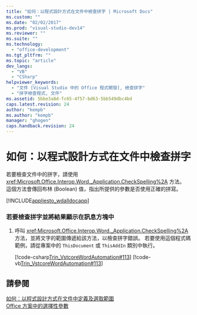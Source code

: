 ```yaml
---
title: "如何：以程式設計方式在文件中檢查拼字 | Microsoft Docs"
ms.custom: ""
ms.date: "02/02/2017"
ms.prod: "visual-studio-dev14"
ms.reviewer: ""
ms.suite: ""
ms.technology: 
  - "office-development"
ms.tgt_pltfrm: ""
ms.topic: "article"
dev_langs: 
  - "VB"
  - "CSharp"
helpviewer_keywords: 
  - "文件 [Visual Studio 中的 Office 程式開發], 檢查拼字"
  - "拼字檢查程式, 文件"
ms.assetid: 5bbe3a8d-fc65-4f57-bd63-5bb549dbc4bd
caps.latest.revision: 24
author: "kempb"
ms.author: "kempb"
manager: "ghogen"
caps.handback.revision: 24
---
```

# 如何：以程式設計方式在文件中檢查拼字
  若要檢查文件中的拼字，請使用 <xref:Microsoft.Office.Interop.Word._Application.CheckSpelling%2A> 方法。  這個方法會傳回布林 \(Boolean\) 值，指出所提供的參數是否使用正確的拼寫。  
  
 [!INCLUDE[appliesto_wdalldocapp](../vsto/includes/appliesto-wdalldocapp-md.md)]  
  
### 若要檢查拼字並將結果顯示在訊息方塊中  
  
1.  呼叫 <xref:Microsoft.Office.Interop.Word._Application.CheckSpelling%2A> 方法，並將文字的範圍傳遞給該方法，以檢查拼字錯誤。  若要使用這個程式碼範例，請從專案中的 `ThisDocument` 或 `ThisAddIn` 類別中執行。  
  
     [!code-csharp[Trin_VstcoreWordAutomation#113](../snippets/csharp/VS_Snippets_OfficeSP/Trin_VstcoreWordAutomation/CS/ThisDocument.cs#113)]
     [!code-vb[Trin_VstcoreWordAutomation#113](../snippets/visualbasic/VS_Snippets_OfficeSP/Trin_VstcoreWordAutomation/VB/ThisDocument.vb#113)]  
  
## 請參閱  
 [如何：以程式設計方式在文件中定義及選取範圍](../vsto/how-to-programmatically-define-and-select-ranges-in-documents.md)   
 [Office 方案中的選擇性參數](../vsto/optional-parameters-in-office-solutions.md)  
  
  